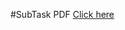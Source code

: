 #SubTask PDF <a href="https://drive.google.com/file/d/1n293ESwM52HEK5PGl-FnmYYM8PwWAnuv/view?usp=sharing" target="_blank">Click here</a>
